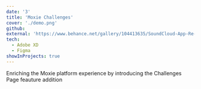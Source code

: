 ```yaml
---
date: '3'
title: 'Moxie Challenges'
cover: './demo.png'
github: 
external: 'https://www.behance.net/gallery/104413635/SoundCloud-App-Re-Design'
tech:
  - Adobe XD
  - Figma
showInProjects: true
---
```


Enriching the Moxie platform experience by introducing the Challenges Page feauture addition
